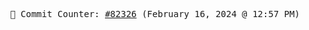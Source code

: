 <p align="center">
    <samp>
        📮 Commit Counter: <a href="https://github.com/Javascript-void0/Javascript-void0/commits/main">#82326</a> (February 16, 2024 @ 12:57 PM)
    </samp>
</p>